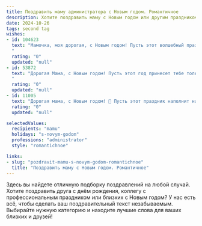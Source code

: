 ```yaml
---
title: Поздравить маму администратора с Новым годом. Романтичное
description: Хотите поздравить маму с Новым годом или другим праздником? Наш ИИ создаст незабываемое поздравление, а вы обязательно выделитесь среди других.  
date: 2024-10-26
tags: second tag
wishes:
- id: 104623
  text: "Мамочка, моя дорогая, с Новым годом! Пусть этот волшебный праздник наполнит твою жизнь светом, теплом и безграничной любовью.  Ты – мой самый надежный и верный друг, мой администратор счастья, чья забота и ласка согревают мою душу. Желаю тебе в Новом году исполнения всех желаний, крепкого здоровья,  радости и бесконечного счастья! Пусть каждый день будет наполнен  яркими моментами, а в сердце всегда царит мир и спокойствие.  Я люблю тебя!
  "
  rating: "0"
  updated: "null"
- id: 53872
  text: "Дорогая Мама, с Новым годом! Пусть этот год принесет тебе только светлые и радостные мгновения, словно искры праздничного фейерверка. Пусть работа администратора приносит тебе удовлетворение и признание, а уютный домашний очаг всегда согревает теплом и любовью. Желаю тебе крепкого здоровья, исполнения самых заветных желаний и, конечно же, безграничного счастья!
  "
  rating: "0"
  updated: "null"
- id: 11005
  text: "Дорогая мама, с Новым годом! 🎄 Пусть этот праздник наполнит наш дом светом и теплом, а твоя профессиональная мудрость и забота будут вдохновением для всех нас. Желаю, чтобы каждый новый день приносил тебе радость и удовлетворение от того, что ты делаешь. Ты - наша надежная администраторша, и мы так тебя любим! Счастья, здоровья и всех благ в новом году! 🌟"
  rating: "0"
  updated: "null"

selectedValues:
  recipients: "mamu"
  holidays: "s-novym-godom"
  professions: "administrator"
  style: "romantichnoe"

links:
- slug: "pozdravit-mamu-s-novym-godom-romantichnoe"
  title: "Поздравить маму с Новым годом. Романтичное"
---
```


Здесь вы найдете отличную подборку поздравлений на любой случай.
Хотите поздравить друга с днём рождения, коллегу с профессиональным праздником или близких с Новым годом? У нас есть всё, чтобы сделать ваш поздравительный текст незабываемым. Выбирайте нужную категорию и находите лучшие слова для ваших близких и друзей!

